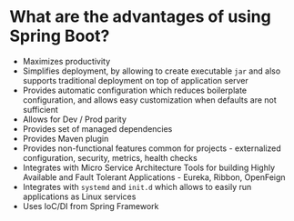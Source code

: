 # What are the advantages of using Spring Boot?
- Maximizes productivity
- Simplifies deployment, by allowing to create executable ```jar``` and also supports traditional deployment on top of 
application server
- Provides automatic configuration which reduces boilerplate configuration, and allows easy customization when defaults 
are not sufficient
- Allows for Dev / Prod parity
- Provides set of managed dependencies
- Provides Maven plugin
- Provides non-functional features common for projects - externalized configuration, security, metrics, health checks
- Integrates with Micro Service Architecture Tools for building Highly Available and Fault Tolerant Applications - Eureka,
Ribbon, OpenFeign
- Integrates with ```systemd``` and ```init.d``` which allows to easily run applications as Linux services
- Uses IoC/DI from Spring Framework
